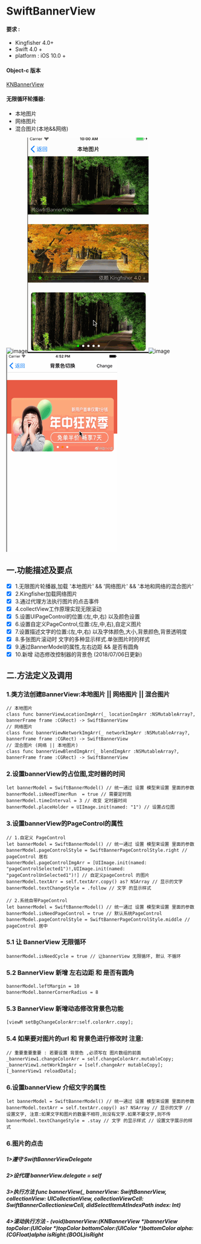 # SwiftBannerView
#### 要求 :
* Kingfisher 4.0+
* Swift 4.0 +
* platform : iOS 10.0 +

#### Object-c 版本
[KNBannerView](https://github.com/LuKane/KNBannerView)

#### 无限循环轮播器:
* 本地图片
* 网络图片
* 混合图片(本地&&网络)

![image](https://github.com/LuKane/KNImageResource/blob/master/BannerView/BannerViewNetWork.gif?raw=true)![image](https://github.com/LuKane/KNImageResource/blob/master/BannerView/BannerViewlocate.gif?raw=true)![image](https://github.com/LuKane/KNImageResource/blob/master/BannerView/BannerViewBlend.gif?raw=true)![image](https://github.com/LuKane/KNImageResource/blob/master/BannerView/BannerViewBackGround.gif?raw=true)

## 一.功能描述及要点
- [x] 1.无限图片轮播器,加载 '本地图片' && '网络图片' && '本地和网络的混合图片'
- [x] 2.Kingfisher加载网络图片
- [x] 3.通过代理方法执行图片的点击事件
- [x] 4.collectView工作原理实现无限滚动
- [x] 5.设置UIPageControl的位置:(左,中,右) 以及颜色设置
- [x] 6.设置自定义PageControl,位置:(左,中,右),自定义图片
- [x] 7.设置描述文字的位置:(左,中,右) 以及字体颜色,大小,背景颜色,背景透明度
- [x] 8.多张图片滚动时 文字的多种显示样式.单张图片时的样式
- [x] 9.通过BannerModel的属性,左右边距 && 是否有圆角
- [x] 10.新增 动态修改控制器的背景色 (2018/07/06日更新)

## 二.方法定义及调用
### 1.类方法创建BannerView:本地图片 || 网络图片 || 混合图片
```
// 本地图片
class func bannerViewLocationImgArr(_ locationImgArr :NSMutableArray?, bannerFrame frame :CGRect) -> SwiftBannerView
// 网络图片
class func bannerViewNetworkImgArr(_ networkImgArr :NSMutableArray?, bannerFrame frame :CGRect) -> SwiftBannerView
// 混合图片 (网络 || 本地图片)
class func bannerViewBlendImgArr(_ blendImgArr :NSMutableArray?, bannerFrame frame :CGRect) -> SwiftBannerView
```

### 2.设置bannerView的占位图,定时器的时间
```
let bannerModel = SwiftBannerModel() // 统一通过 设置 模型来设置 里面的参数
bannerModel.isNeedTimerRun  = true // 需要定时跑
bannerModel.timeInterval = 3 // 改变 定时器时间
bannerModel.placeHolder = UIImage.init(named: "1") // 设置占位图
```

### 3.设置bannerView的PageControl的属性
```
// 1.自定义 PageControl
let bannerModel = SwiftBannerModel() // 统一通过 设置 模型来设置 里面的参数
bannerModel.pageControlStyle = SwiftBannerPageControlStyle.right // pageControl 居右
bannerModel.pageControlImgArr = [UIImage.init(named: "pageControlSelected1")!,UIImage.init(named: "pageControlUnSelected1")!] // 自定义pageControl 的图片
bannerModel.textArr = self.textArr.copy() as? NSArray // 显示的文字
bannerModel.textChangeStyle = .follow // 文字 的显示样式

// 2.系统自带PageControl
let bannerModel = SwiftBannerModel() // 统一通过 设置 模型来设置 里面的参数
bannerModel.isNeedPageControl = true // 默认系统PageControl
bannerModel.pageControlStyle = SwiftBannerPageControlStyle.middle // pageControl 居中
```

### 5.1 让 BannerView 无限循环
```
bannerModel.isNeedCycle = true // 让bannerView 无限循环, 默认 不循环
```
### 5.2 BannerView 新增 左右边距 和 是否有圆角
```
bannerModel.leftMargin = 10
bannerModel.bannerCornerRadius = 8
```

### 5.3 BannerView 新增动态修改背景色功能
```
[viewM setBgChangeColorArr:self.colorArr.copy];
```

### 5.4 如果要对图片的url 和 背景色进行修改时 注意:
```
// 重要重要重要 : 若要设置 背景色 ,必须写在 图片数组的前面
_bannerView1.changeColorArr = self.changeColorArr.mutableCopy;
_bannerView1.netWorkImgArr = [self.changeArr mutableCopy];
[_bannerView1 reloadData];
```

### 6.设置bannerView 介绍文字的属性
```
let bannerModel = SwiftBannerModel() // 统一通过 设置 模型来设置 里面的参数
bannerModel.textArr = self.textArr.copy() as? NSArray // 显示的文字 // 设置文字, 注意:如果文字和图片的数量不相符,则没有文字.如果不要文字,则不传
bannerModel.textChangeStyle = .stay // 文字 的显示样式 // 设置文字展示的样式
```
### 6.图片的点击

##### 1>遵守 SwiftBannerViewDelegate

##### 2>设代理 bannerView.delegate = self

##### 3>执行方法 func bannerView(_ bannerView: SwiftBannerView, collectionView: UICollectionView, collectionViewCell: SwiftBannerCollectioniewCell, didSelectItemAtIndexPath index: Int) 

##### 4>滚动执行方法 - (void)bannerView:(KNBannerView *)bannerView topColor:(UIColor *)topColor bottomColor:(UIColor *)bottomColor alpha:(CGFloat)alpha isRight:(BOOL)isRight
